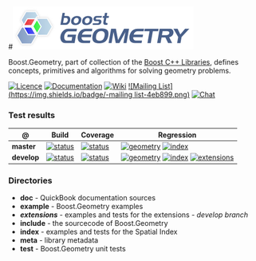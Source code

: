 #![Boost.Geometry](doc/other/logo/logo_bkg.png)

Boost.Geometry, part of collection of the [Boost C++ Libraries](http://github.com/boostorg), defines concepts, primitives and algorithms for solving geometry problems.

[![Licence](https://img.shields.io/badge/license-boost-4480cc.png)](http://www.boost.org/LICENSE_1_0.txt)
[![Documentation](https://img.shields.io/badge/-documentation-4480cc.png)](http://boost.org/libs/geometry)
[![Wiki](https://img.shields.io/badge/-wiki-4480cc.png)](https://github.com/boostorg/geometry/wiki)
[![Mailing List](https://img.shields.io/badge/-mailing list-4eb899.png)](http://lists.boost.org/geometry/)
[![Chat](https://badges.gitter.im/boostorg/geometry.png)](https://gitter.im/boostorg/geometry?utm_source=badge&utm_medium=badge&utm_campaign=pr-badge&utm_content=badge)

### Test results

@           | Build         | Coverage       | Regression
------------|---------------|----------------|------------
**master**  | [![status](https://circleci.com/gh/awulkiew/geometry/tree/master.svg?style=shield)](https://circleci.com/gh/awulkiew/geometry/tree/master)   | [![status](https://coveralls.io/repos/github/awulkiew/geometry/badge.svg?branch=master)](https://coveralls.io/r/awulkiew/geometry?branch=master)   | [![geometry](https://img.shields.io/badge/-geometry-4480cc.png)](http://www.boost.org/development/tests/master/developer/geometry.html) [![index](https://img.shields.io/badge/-index-4480cc.png)](http://www.boost.org/development/tests/master/developer/geometry-index.html)
**develop** | [![status](https://circleci.com/gh/awulkiew/geometry/tree/develop.svg?style=shield)](https://circleci.com/gh/awulkiew/geometry/tree/develop) | [![status](https://coveralls.io/repos/github/awulkiew/geometry/badge.svg?branch=develop)](https://coveralls.io/r/awulkiew/geometry?branch=develop) | [![geometry](https://img.shields.io/badge/-geometry-4480cc.png)](http://www.boost.org/development/tests/develop/developer/geometry.html) [![index](https://img.shields.io/badge/-index-4480cc.png)](http://www.boost.org/development/tests/develop/developer/geometry-index.html) [![extensions](https://img.shields.io/badge/-extensions-4480cc.png)](http://www.boost.org/development/tests/develop/developer/geometry-extensions.html)

### Directories

* **doc** - QuickBook documentation sources
* **example** - Boost.Geometry examples
* **_extensions_** - examples and tests for the extensions - _develop branch_
* **include** - the sourcecode of Boost.Geometry
* **index** - examples and tests for the Spatial Index
* **meta** - library metadata
* **test** - Boost.Geometry unit tests
